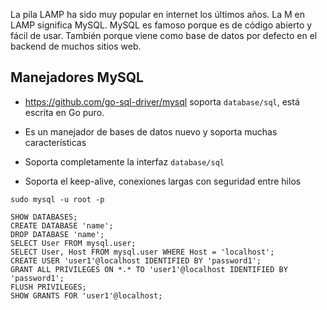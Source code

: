 La pila LAMP ha sido muy popular en internet los últimos años. La M en LAMP significa MySQL. MySQL es famoso porque es de código abierto y fácil de usar. También porque viene como base de datos por defecto en el backend de muchos sitios web.

## Manejadores MySQL

- https://github.com/go-sql-driver/mysql soporta `database/sql`, está escrita en Go puro.

- Es un manejador de bases de datos nuevo y soporta muchas características
- Soporta completamente la interfaz `database/sql`
- Soporta el keep-alive, conexiones largas con seguridad entre hilos

```
sudo mysql -u root -p
```

```
SHOW DATABASES;
CREATE DATABASE 'name';
DROP DATABASE 'name';
SELECT User FROM mysql.user;
SELECT User, Host FROM mysql.user WHERE Host = 'localhost';
CREATE USER 'user1'@localhost IDENTIFIED BY 'password1';
GRANT ALL PRIVILEGES ON *.* TO 'user1'@localhost IDENTIFIED BY 'password1';
FLUSH PRIVILEGES;
SHOW GRANTS FOR 'user1'@localhost;
```


